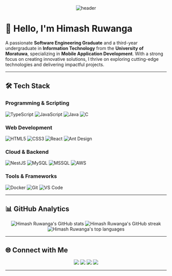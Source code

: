 <div align="center">
  <img src="https://raw.githubusercontent.com/himashruwanga/himashruwanga/main/header.svg" alt="header" />
</div>

# 👋 Hello, I'm **Himash Ruwanga**

A passionate **Software Engineering Graduate** and a third-year undergraduate in **Information Technology** from the **University of Moratuwa**, specializing in **Mobile Application Development**. With a strong focus on creating innovative solutions, I thrive on exploring cutting-edge technologies and delivering impactful projects.

---

## 🛠️ **Tech Stack**

### Programming & Scripting
![TypeScript](https://img.shields.io/badge/TypeScript-3178C6?style=for-the-badge&logo=typescript&logoColor=white)
![JavaScript](https://img.shields.io/badge/JavaScript-F7DF1E?style=for-the-badge&logo=javascript&logoColor=black)
![Java](https://img.shields.io/badge/Java-ED8B00?style=for-the-badge&logo=java&logoColor=white)
![C](https://img.shields.io/badge/C-A8B9CC?style=for-the-badge&logo=c&logoColor=white)

### Web Development
![HTML5](https://img.shields.io/badge/HTML5-E34F26?style=for-the-badge&logo=html5&logoColor=white)
![CSS3](https://img.shields.io/badge/CSS3-1572B6?style=for-the-badge&logo=css3&logoColor=white)
![React](https://img.shields.io/badge/React-20232A?style=for-the-badge&logo=react&logoColor=61DAFB)
![Ant Design](https://img.shields.io/badge/Ant%20Design-0170FE?style=for-the-badge&logo=antdesign&logoColor=white)

### Cloud & Backend
![NestJS](https://img.shields.io/badge/NestJS-E0234E?style=for-the-badge&logo=nestjs&logoColor=white)
![MySQL](https://img.shields.io/badge/MySQL-4479A1?style=for-the-badge&logo=mysql&logoColor=white)
![MSSQL](https://img.shields.io/badge/Microsoft%20SQL%20Server-CC2927?style=for-the-badge&logo=microsoft-sql-server&logoColor=white)
![AWS](https://img.shields.io/badge/Amazon_AWS-232F3E?style=for-the-badge&logo=amazon-aws&logoColor=white)

### Tools & Frameworks
![Docker](https://img.shields.io/badge/Docker-2496ED?style=for-the-badge&logo=docker&logoColor=white)
![Git](https://img.shields.io/badge/Git-F05032?style=for-the-badge&logo=git&logoColor=white)
![VS Code](https://img.shields.io/badge/VS_Code-0078D4?style=for-the-badge&logo=visual-studio-code&logoColor=white)

---

## 📊 **GitHub Analytics**

<div align="center">
  <img src="https://github-readme-stats.vercel.app/api?username=himashruwanga&show_icons=true&theme=radical" alt="Himash Ruwanga's GitHub stats" />
  <img src="https://github-readme-streak-stats.herokuapp.com/?user=himashruwanga&theme=radical" alt="Himash Ruwanga's GitHub streak" />
  <img src="https://github-readme-stats.vercel.app/api/top-langs/?username=himashruwanga&layout=compact&theme=radical" alt="Himash Ruwanga's top languages" />
</div>

---

## 🌐 **Connect with Me**
<div align="center">
  <a href="https://www.linkedin.com/in/himashruwanga/"><img src="https://img.shields.io/badge/LinkedIn-0077B5?style=for-the-badge&logo=linkedin&logoColor=white" /></a>
  <a href="https://twitter.com/himashruwanga"><img src="https://img.shields.io/badge/Twitter-1DA1F2?style=for-the-badge&logo=twitter&logoColor=white" /></a>
  <a href="https://github.com/himashruwanga"><img src="https://img.shields.io/badge/GitHub-100000?style=for-the-badge&logo=github&logoColor=white" /></a>
  <a href="mailto:himashruwanga@example.com"><img src="https://img.shields.io/badge/Email-D14836?style=for-the-badge&logo=gmail&logoColor=white" /></a>
</div>

---
